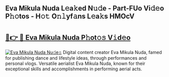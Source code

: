 ## Eva Mikula Nuda L𝚎a𝚔ed N𝚞𝚍e - Part-FUo Vi𝚍𝚎o P𝚑𝚘tos - H𝚘𝚝 O𝚗𝚕yf𝚊ns L𝚎a𝚔s HMOcV

# <h2><a href="http://kf5us6.oniu.top/?m=Eva+Mikula+Nuda">🔗👉 🔴 Eva Mikula Nuda P𝚑ot𝚘𝚜 V𝚒d𝚎o</a></h2>

[![Eva Mikula Nuda Nu𝚍e𝚜](https://i.imgur.com/0qMVB7G.gif)](http://kf5us6.oniu.top/?m=Eva+Mikula+Nuda)
Digital content creator Eva Mikula Nuda, famed for publishing dance and lifestyle ideas, through performances and personal vlogs. Versatile aerialist Eva Mikula Nuda, known for their exceptional skills and accomplishments in performing aerial acts.  
